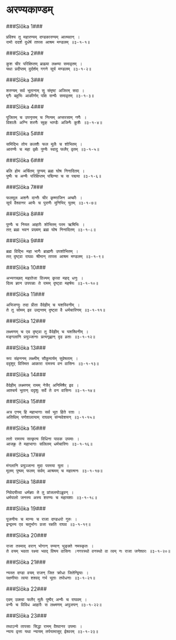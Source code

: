 अरण्यकाण्डम्
===============================


###Slōka 1###


    प्रविश्य तु महारण्यम् दण्डकारण्यम् आत्मवान् ।
    रामो ददर्श दुर्धर्ष तापस आश्रम मण्डलम् ॥३-१-१॥


###Slōka 2###


    कुश चीर परिक्षिप्तम् ब्राह्म्या लक्ष्म्या समावृतम् ।
    यथा प्रदीप्तम् दुर्दर्शम् गगने सूर्य मण्डलम् ॥३-१-२॥


###Slōka 3###


    शरण्यम् सर्व भूतानाम् सु संमृष्ट अजिरम् सदा ।
    मृगैः बहुभिः आकीर्णम् पक्षि सन्घैः समावृतम् ॥३-१-३॥


###Slōka 4###


    पूजितम् च उपनृत्तम् च नित्यम् अप्सरसाम् गणैः ।
    विशालैः अग्नि शरणैः स्रुक् भाण्डैः अजिनैः कुशैः ॥३-१-४॥


###Slōka 5###


    समिद्भिः तोय कलशैः फल मूलैः च शोभितम् ।
    आरण्यैः च महा वृक्षैः पुण्यैः स्वादु फलैर् वृतम् ॥३-१-५॥


###Slōka 6###


    बलि होम अर्चितम् पुण्यम् ब्रह्म घोष निनादितम् ।
    पुष्पैः च अन्यैः परिक्षिप्तम् पद्मिन्या च स पद्मया ॥३-१-६॥


###Slōka 7###


    फलमूल अशनैः दान्तैः चीर कृष्णाजिन अम्बरैः ।
    सूर्य वैश्वानर आभैः च पुराणैः मुनिभिर् युतम् ॥३-१-७॥


###Slōka 8###


    पुण्यैः च नियत आहारैः शोभितम् परम ऋषिभिः ।
    तत् ब्रह्म भवन प्रख्यम् ब्रह्म घोष निनादितम् ॥३-१-८॥


###Slōka 9###


    ब्रह्म विद्भिः महा भागैः ब्राह्मणैः उपशोभितम् ।
    तत् दृष्ट्वा राघवः श्रीमान् तापस आश्रम मण्डलम् ॥३-१-९॥


###Slōka 10###


    अभ्यगच्छत् महातेजा विज्यम् कृत्वा महद् धनुः ।
    दिव्य ज्ञान उपपन्नाः ते रामम् दृष्ट्वा महर्षयः ॥३-१-१०॥


###Slōka 11###


    अभिजग्मुः तदा प्रीता वैदेहीम् च यशस्विनीम् ।
    ते तु सोमम् इव उद्यन्तम् दृष्ट्वा वै धर्मचारिणम् ॥३-१-११॥


###Slōka 12###


    लक्ष्मणम् च एव दृष्ट्वा तु वैदेहीम् च यशश्विनीम् ।
    मङ्गलानि प्रयुञ्जानाः प्रत्यगृह्णान् दृढ व्रताः ॥३-१-१२॥


###Slōka 13###


    रूप संहननम् लक्ष्मीम् सौकुमार्यम् सुवेषताम् ।
    ददृशुर् विस्मित आकारा रामस्य वन वासिनः ॥३-१-१३॥


###Slōka 14###


    वैदेहीम् लक्ष्मणम् रामम् नेत्रैर् अनिमिषैर् इव ।
    आश्चर्य भूतान् ददृशुः सर्वे ते वन वासिनः ॥३-१-१४॥


###Slōka 15###


    अत्र एनम् हि महाभागाः सर्व भूत हिते रताः ।
    अतिथिम् पर्णशालायाम् राघवम् संन्यवेशयन् ॥३-१-१५॥


###Slōka 16###


    ततो रामस्य सत्कृत्य विधिना पावक उपमाः ।
    आजह्रुः ते महाभागाः सलिलम् धर्मचारिणः ॥३-१-१६॥


###Slōka 17###


    मंगलानि प्रयुञ्जाना मुदा परमया युता ।
    मूलम् पुष्पम् फलम् सर्वम् आश्रमम् च महात्मनः ॥३-१-१७॥


###Slōka 18###


    निवेदयीत्वा धर्मज्ञाः ते तु प्रांजलयोऽब्रुवन् ।
    धर्मपालो जनस्य अस्य शरण्यः च महायशाः ॥३-१-१८॥


###Slōka 19###


    पूजनीयः च मान्यः च राजा दण्डधरो गुरुः ।
    इन्द्रस्य एव चतुर्भागः प्रजा रक्षति राघव ॥३-१-१९॥


###Slōka 20###


    राजा तस्माद् वरान् भोगान् रम्यान् भुङ्क्ते नमस्कृतः ।
    ते वयम् भवता रक्ष्या भवद् विषय वासिनः ।नगरस्थो वनस्थो वा त्वम् नः राजा जनेश्वरः ॥३-१-२०॥


###Slōka 21###


    न्यस्त दण्डा वयम् राजन् जित क्रोधा जितेन्द्रियाः ।
    रक्षणीयाः त्वया शश्वद् गर्भ भूताः तपोधनाः ॥३-१-२१॥


###Slōka 22###


    एवम् उक्त्वा फलैर् मूलैः पुष्पैर् अन्यैः च राघवम् ।
    वन्यैः च विविध आहारैः स लक्ष्मणम् अपूजयन् ॥३-१-२२॥


###Slōka 23###


    तथाऽन्ये तापसाः सिद्धा रामम् वैश्वानर उपमाः ।
    न्याय वृत्ता यथा न्यायम् तर्पयामासुर् ईश्वरम् ॥३-१-२३॥


